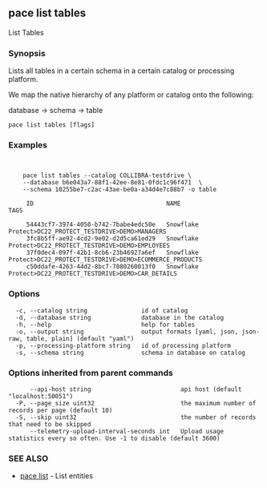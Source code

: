 ## pace list tables

List Tables

### Synopsis

Lists all tables in a certain schema in a certain catalog or processing platform.

We map the native hierarchy of any platform or catalog onto the following:

database → schema → table

```
pace list tables [flags]
```

### Examples

```


	pace list tables --catalog COLLIBRA-testdrive \
	--database b6e043a7-88f1-42ee-8e81-0fdc1c96f471  \
	--schema 10255be7-c2ac-43ae-be0a-a34d4e7c88b7 -o table

	 ID                                     NAME                                                               TAGS

	 54443cf7-3974-4050-b742-7babe4edc50e   Snowflake Protect>DC22_PROTECT_TESTDRIVE>DEMO>MANAGERS
	 3fc8b5ff-ae92-4cd2-9e02-d2d5ca61ed29   Snowflake Protect>DC22_PROTECT_TESTDRIVE>DEMO>EMPLOYEES
	 37f0dec4-097f-42b1-8cb6-23b46927a6ef   Snowflake Protect>DC22_PROTECT_TESTDRIVE>DEMO>ECOMMERCE_PRODUCTS
	 c50ddafe-4263-44d2-8bc7-7080260013f0   Snowflake Protect>DC22_PROTECT_TESTDRIVE>DEMO>CAR_DETAILS

```

### Options

```
  -c, --catalog string               id of catalog
  -d, --database string              database in the catalog
  -h, --help                         help for tables
  -o, --output string                output formats [yaml, json, json-raw, table, plain] (default "yaml")
  -p, --processing-platform string   id of processing platform
  -s, --schema string                schema in database on catalog
```

### Options inherited from parent commands

```
      --api-host string                         api host (default "localhost:50051")
  -P, --page_size uint32                        the maximum number of records per page (default 10)
  -S, --skip uint32                             the number of records that need to be skipped
      --telemetry-upload-interval-seconds int   Upload usage statistics every so often. Use -1 to disable (default 3600)
```

### SEE ALSO

* [pace list](pace_list.md)	 - List entities

